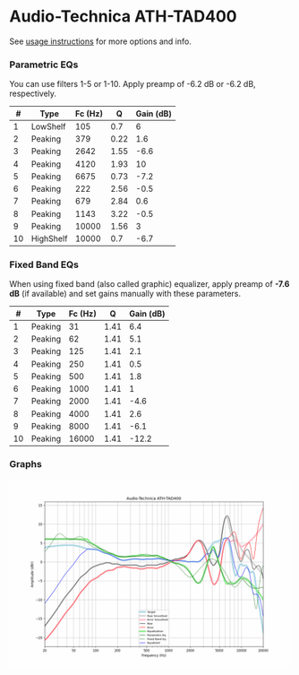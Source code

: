 # Audio-Technica ATH-TAD400
See [usage instructions](https://github.com/jaakkopasanen/AutoEq#usage) for more options and info.

### Parametric EQs
You can use filters 1-5 or 1-10. Apply preamp of -6.2 dB or -6.2 dB, respectively.

|   # | Type      |   Fc (Hz) |    Q |   Gain (dB) |
|-----|-----------|-----------|------|-------------|
|   1 | LowShelf  |       105 | 0.7  |         6   |
|   2 | Peaking   |       379 | 0.22 |         1.6 |
|   3 | Peaking   |      2642 | 1.55 |        -6.6 |
|   4 | Peaking   |      4120 | 1.93 |        10   |
|   5 | Peaking   |      6675 | 0.73 |        -7.2 |
|   6 | Peaking   |       222 | 2.56 |        -0.5 |
|   7 | Peaking   |       679 | 2.84 |         0.6 |
|   8 | Peaking   |      1143 | 3.22 |        -0.5 |
|   9 | Peaking   |     10000 | 1.56 |         3   |
|  10 | HighShelf |     10000 | 0.7  |        -6.7 |

### Fixed Band EQs
When using fixed band (also called graphic) equalizer, apply preamp of **-7.6 dB** (if available) and set gains manually with these parameters.

|   # | Type    |   Fc (Hz) |    Q |   Gain (dB) |
|-----|---------|-----------|------|-------------|
|   1 | Peaking |        31 | 1.41 |         6.4 |
|   2 | Peaking |        62 | 1.41 |         5.1 |
|   3 | Peaking |       125 | 1.41 |         2.1 |
|   4 | Peaking |       250 | 1.41 |         0.5 |
|   5 | Peaking |       500 | 1.41 |         1.8 |
|   6 | Peaking |      1000 | 1.41 |         1   |
|   7 | Peaking |      2000 | 1.41 |        -4.6 |
|   8 | Peaking |      4000 | 1.41 |         2.6 |
|   9 | Peaking |      8000 | 1.41 |        -6.1 |
|  10 | Peaking |     16000 | 1.41 |       -12.2 |

### Graphs
![](./Audio-Technica%20ATH-TAD400.png)
